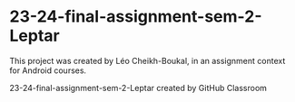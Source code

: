 # 23-24-final-assignment-sem-2-Leptar

This project was created by Léo Cheikh-Boukal, in an assignment context for Android courses.

23-24-final-assignment-sem-2-Leptar created by GitHub Classroom
